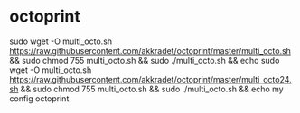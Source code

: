 # octoprint
sudo wget -O multi_octo.sh https://raw.githubusercontent.com/akkradet/octoprint/master/multi_octo.sh && sudo chmod 755 multi_octo.sh && sudo ./multi_octo.sh && echo
sudo wget -O multi_octo.sh https://raw.githubusercontent.com/akkradet/octoprint/master/multi_octo24.sh && sudo chmod 755 multi_octo.sh && sudo ./multi_octo.sh && echo
my config octoprint
